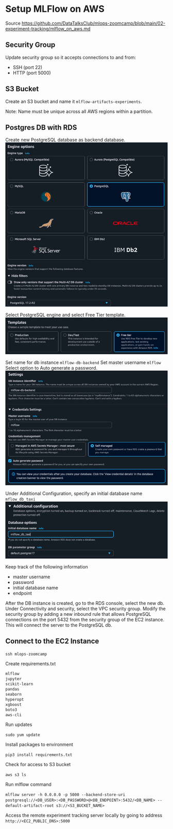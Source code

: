# Setup MLFlow on AWS

Source https://github.com/DataTalksClub/mlops-zoomcamp/blob/main/02-experiment-tracking/mlflow_on_aws.md

## Security Group

Update security group so it accepts connections to and from:

* SSH (port 22)
* HTTP (port 5000)

## S3 Bucket

Create an S3 bucket and name it ```mlflow-artifacts-experiments```.

Note: Name must be unique across all AWS regions within a partition.

## Postgres DB with RDS

Create new PostgreSQL database as backend database.
![](images/db-postgresql.png)

Select PostgreSQL engine and select Free Tier template.
![](images/db-free-tier.png)

Set name for db instance ```mlflow-db-backend```
Set master username ```mlflow```
Select option to Auto generate a password.
![](images/db-settings.png)

Under Additional Configuration, specify an initial database name ```mflow_db_taxi```
![](images/db-additional-config.png)

Keep track of the following information

* master username
* password
* initial database name
* endpoint

After the DB instance is created, go to the RDS console, select the new db. Under Connectivity and security, select the VPC security group. Modify the security group by adding a new inbound rule that allows PostgreSQL connections on the port 5432 from the security group of the EC2 instance. This will connect the server to the PostgreSQL db.

## Connect to the EC2 Instance

```ssh mlops-zoomcamp```

Create requirements.txt

```
mlflow
jupyter
scikit-learn
pandas
seaborn
hyperopt
xgboost
boto3
aws-cli
```

Run updates

```sudo yum update```

Install packages to environment

```pip3 install requirements.txt```

Check for access to S3 bucket

```aws s3 ls```

Run mlflow command

```mlflow server -h 0.0.0.0 -p 5000 --backend-store-uri postgresql://<DB_USER>:<DB_PASSWORD>@<DB_ENDPOINT>:5432/<DB_NAME> --default-artifact-root s3://<S3_BUCKET_NAME>```

Access the remote experiment tracking server locally by going to address ```http://<EC2_PUBLIC_DNS>:5000```